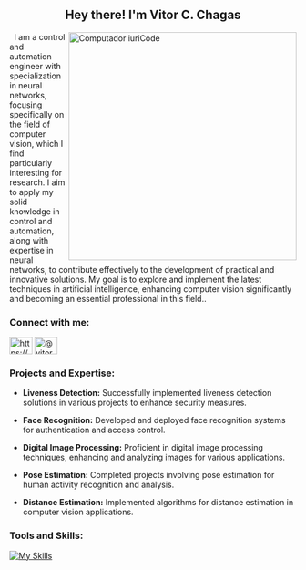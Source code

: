 <h2 align="center">Hey there! I'm <strong>Vitor C. Chagas</strong></h2>

<img src="https://img.freepik.com/fotos-gratis/papel-de-parede-abstrato-universo_1017-3204.jpg?w=740&t=st=1673126386~exp=1673126986~hmac=4c6dae5661ac5a83588caad365e7e824eadedd2a21ca471ea8c09c4e4557b3aa" max-width="400px" width="400px" align="right" alt="Computador iuriCode">

<p align="left"> 

 &nbsp; I am a control and automation engineer with specialization in neural networks, focusing specifically on the field of computer vision, which I find particularly interesting for research. I aim to apply my solid knowledge in control and automation, along with expertise in neural networks, to contribute effectively to the development of practical and innovative solutions. My goal is to explore and implement the latest techniques in artificial intelligence, enhancing computer vision significantly and becoming an essential professional in this field..<br>
  

<h3 align="left">Connect with me:</h3>
<p align="left">
<a href="https://www.linkedin.com/in/vitor-cust%C3%B3dio-9800841ba/" target="blank"><img align="center" src="https://cdn.jsdelivr.net/npm/simple-icons@3.0.1/icons/linkedin.svg" alt="https://www.linkedin.com/in/vitor-custódio-9800841ba" height="30" width="40" /></a>
<a href="https://vitor-custodio22.medium.com/" target="blank"><img align="center" src="https://cdn.jsdelivr.net/npm/simple-icons@3.0.1/icons/medium.svg" alt="@vitor.delaney" height="30" width="40" /></a>
</p>

<h3 align="left">Projects and Expertise:</h3>

- **Liveness Detection:** Successfully implemented liveness detection solutions in various projects to enhance security measures.

- **Face Recognition:** Developed and deployed face recognition systems for authentication and access control.

- **Digital Image Processing:** Proficient in digital image processing techniques, enhancing and analyzing images for various applications.

- **Pose Estimation:** Completed projects involving pose estimation for human activity recognition and analysis.

- **Distance Estimation:** Implemented algorithms for distance estimation in computer vision applications.

<h3 align="left">Tools and Skills:</h3>

[![My Skills](https://skills.thijs.gg/icons?i=matlab,vscode,latex,arduino,python,github,c,docker,pytorch,tensorflow,git,markdown,java,aws,cpp,ai,mysql,opencv)](https://skills.thijs.gg)
